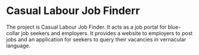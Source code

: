 # Casual Labour Job Finderr
The project is Casual Labour Job Finder. It acts as a job portal for blue-collar job seekers and employers. It provides a website to employers to post jobs and an application for seekers to query their vacancies in vernacular language.
